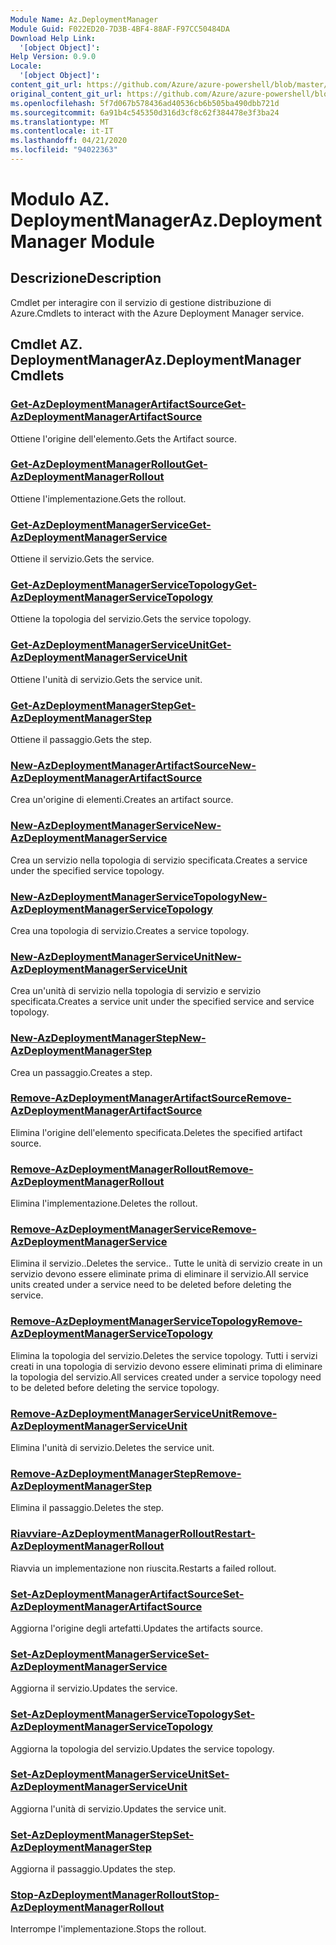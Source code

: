 ```yaml
---
Module Name: Az.DeploymentManager
Module Guid: F022ED20-7D3B-4BF4-88AF-F97CC50484DA
Download Help Link:
  '[object Object]': 
Help Version: 0.9.0
Locale:
  '[object Object]': 
content_git_url: https://github.com/Azure/azure-powershell/blob/master/src/DeploymentManager/DeploymentManager/help/Az.DeploymentManager.md
original_content_git_url: https://github.com/Azure/azure-powershell/blob/master/src/DeploymentManager/DeploymentManager/help/Az.DeploymentManager.md
ms.openlocfilehash: 5f7d067b578436ad40536cb6b505ba490dbb721d
ms.sourcegitcommit: 6a91b4c545350d316d3cf8c62f384478e3f3ba24
ms.translationtype: MT
ms.contentlocale: it-IT
ms.lasthandoff: 04/21/2020
ms.locfileid: "94022363"
---
```

# <span data-ttu-id="bb433-101">Modulo AZ. DeploymentManager</span><span class="sxs-lookup"><span data-stu-id="bb433-101">Az.DeploymentManager Module</span></span>
## <span data-ttu-id="bb433-102">Descrizione</span><span class="sxs-lookup"><span data-stu-id="bb433-102">Description</span></span>
<span data-ttu-id="bb433-103">Cmdlet per interagire con il servizio di gestione distribuzione di Azure.</span><span class="sxs-lookup"><span data-stu-id="bb433-103">Cmdlets to interact with the Azure Deployment Manager service.</span></span>

## <span data-ttu-id="bb433-104">Cmdlet AZ. DeploymentManager</span><span class="sxs-lookup"><span data-stu-id="bb433-104">Az.DeploymentManager Cmdlets</span></span>
### [<span data-ttu-id="bb433-105">Get-AzDeploymentManagerArtifactSource</span><span class="sxs-lookup"><span data-stu-id="bb433-105">Get-AzDeploymentManagerArtifactSource</span></span>](Get-AzDeploymentManagerArtifactSource.md)
<span data-ttu-id="bb433-106">Ottiene l'origine dell'elemento.</span><span class="sxs-lookup"><span data-stu-id="bb433-106">Gets the Artifact source.</span></span>

### [<span data-ttu-id="bb433-107">Get-AzDeploymentManagerRollout</span><span class="sxs-lookup"><span data-stu-id="bb433-107">Get-AzDeploymentManagerRollout</span></span>](Get-AzDeploymentManagerRollout.md)
<span data-ttu-id="bb433-108">Ottiene l'implementazione.</span><span class="sxs-lookup"><span data-stu-id="bb433-108">Gets the rollout.</span></span>

### [<span data-ttu-id="bb433-109">Get-AzDeploymentManagerService</span><span class="sxs-lookup"><span data-stu-id="bb433-109">Get-AzDeploymentManagerService</span></span>](Get-AzDeploymentManagerService.md)
<span data-ttu-id="bb433-110">Ottiene il servizio.</span><span class="sxs-lookup"><span data-stu-id="bb433-110">Gets the service.</span></span>

### [<span data-ttu-id="bb433-111">Get-AzDeploymentManagerServiceTopology</span><span class="sxs-lookup"><span data-stu-id="bb433-111">Get-AzDeploymentManagerServiceTopology</span></span>](Get-AzDeploymentManagerServiceTopology.md)
<span data-ttu-id="bb433-112">Ottiene la topologia del servizio.</span><span class="sxs-lookup"><span data-stu-id="bb433-112">Gets the service topology.</span></span>

### [<span data-ttu-id="bb433-113">Get-AzDeploymentManagerServiceUnit</span><span class="sxs-lookup"><span data-stu-id="bb433-113">Get-AzDeploymentManagerServiceUnit</span></span>](Get-AzDeploymentManagerServiceUnit.md)
<span data-ttu-id="bb433-114">Ottiene l'unità di servizio.</span><span class="sxs-lookup"><span data-stu-id="bb433-114">Gets the service unit.</span></span>

### [<span data-ttu-id="bb433-115">Get-AzDeploymentManagerStep</span><span class="sxs-lookup"><span data-stu-id="bb433-115">Get-AzDeploymentManagerStep</span></span>](Get-AzDeploymentManagerStep.md)
<span data-ttu-id="bb433-116">Ottiene il passaggio.</span><span class="sxs-lookup"><span data-stu-id="bb433-116">Gets the step.</span></span>

### [<span data-ttu-id="bb433-117">New-AzDeploymentManagerArtifactSource</span><span class="sxs-lookup"><span data-stu-id="bb433-117">New-AzDeploymentManagerArtifactSource</span></span>](New-AzDeploymentManagerArtifactSource.md)
<span data-ttu-id="bb433-118">Crea un'origine di elementi.</span><span class="sxs-lookup"><span data-stu-id="bb433-118">Creates an artifact source.</span></span>

### [<span data-ttu-id="bb433-119">New-AzDeploymentManagerService</span><span class="sxs-lookup"><span data-stu-id="bb433-119">New-AzDeploymentManagerService</span></span>](New-AzDeploymentManagerService.md)
<span data-ttu-id="bb433-120">Crea un servizio nella topologia di servizio specificata.</span><span class="sxs-lookup"><span data-stu-id="bb433-120">Creates a service under the specified service topology.</span></span>

### [<span data-ttu-id="bb433-121">New-AzDeploymentManagerServiceTopology</span><span class="sxs-lookup"><span data-stu-id="bb433-121">New-AzDeploymentManagerServiceTopology</span></span>](New-AzDeploymentManagerServiceTopology.md)
<span data-ttu-id="bb433-122">Crea una topologia di servizio.</span><span class="sxs-lookup"><span data-stu-id="bb433-122">Creates a service topology.</span></span>

### [<span data-ttu-id="bb433-123">New-AzDeploymentManagerServiceUnit</span><span class="sxs-lookup"><span data-stu-id="bb433-123">New-AzDeploymentManagerServiceUnit</span></span>](New-AzDeploymentManagerServiceUnit.md)
<span data-ttu-id="bb433-124">Crea un'unità di servizio nella topologia di servizio e servizio specificata.</span><span class="sxs-lookup"><span data-stu-id="bb433-124">Creates a service unit under the specified service and service topology.</span></span>

### [<span data-ttu-id="bb433-125">New-AzDeploymentManagerStep</span><span class="sxs-lookup"><span data-stu-id="bb433-125">New-AzDeploymentManagerStep</span></span>](New-AzDeploymentManagerStep.md)
<span data-ttu-id="bb433-126">Crea un passaggio.</span><span class="sxs-lookup"><span data-stu-id="bb433-126">Creates a step.</span></span>

### [<span data-ttu-id="bb433-127">Remove-AzDeploymentManagerArtifactSource</span><span class="sxs-lookup"><span data-stu-id="bb433-127">Remove-AzDeploymentManagerArtifactSource</span></span>](Remove-AzDeploymentManagerArtifactSource.md)
<span data-ttu-id="bb433-128">Elimina l'origine dell'elemento specificata.</span><span class="sxs-lookup"><span data-stu-id="bb433-128">Deletes the specified artifact source.</span></span>

### [<span data-ttu-id="bb433-129">Remove-AzDeploymentManagerRollout</span><span class="sxs-lookup"><span data-stu-id="bb433-129">Remove-AzDeploymentManagerRollout</span></span>](Remove-AzDeploymentManagerRollout.md)
<span data-ttu-id="bb433-130">Elimina l'implementazione.</span><span class="sxs-lookup"><span data-stu-id="bb433-130">Deletes the rollout.</span></span>

### [<span data-ttu-id="bb433-131">Remove-AzDeploymentManagerService</span><span class="sxs-lookup"><span data-stu-id="bb433-131">Remove-AzDeploymentManagerService</span></span>](Remove-AzDeploymentManagerService.md)
<span data-ttu-id="bb433-132">Elimina il servizio..</span><span class="sxs-lookup"><span data-stu-id="bb433-132">Deletes the service..</span></span> <span data-ttu-id="bb433-133">Tutte le unità di servizio create in un servizio devono essere eliminate prima di eliminare il servizio.</span><span class="sxs-lookup"><span data-stu-id="bb433-133">All service units created under a service need to be deleted before deleting the service.</span></span>

### [<span data-ttu-id="bb433-134">Remove-AzDeploymentManagerServiceTopology</span><span class="sxs-lookup"><span data-stu-id="bb433-134">Remove-AzDeploymentManagerServiceTopology</span></span>](Remove-AzDeploymentManagerServiceTopology.md)
<span data-ttu-id="bb433-135">Elimina la topologia del servizio.</span><span class="sxs-lookup"><span data-stu-id="bb433-135">Deletes the service topology.</span></span> <span data-ttu-id="bb433-136">Tutti i servizi creati in una topologia di servizio devono essere eliminati prima di eliminare la topologia del servizio.</span><span class="sxs-lookup"><span data-stu-id="bb433-136">All services created under a service topology need to be deleted before deleting the service topology.</span></span>

### [<span data-ttu-id="bb433-137">Remove-AzDeploymentManagerServiceUnit</span><span class="sxs-lookup"><span data-stu-id="bb433-137">Remove-AzDeploymentManagerServiceUnit</span></span>](Remove-AzDeploymentManagerServiceUnit.md)
<span data-ttu-id="bb433-138">Elimina l'unità di servizio.</span><span class="sxs-lookup"><span data-stu-id="bb433-138">Deletes the service unit.</span></span>

### [<span data-ttu-id="bb433-139">Remove-AzDeploymentManagerStep</span><span class="sxs-lookup"><span data-stu-id="bb433-139">Remove-AzDeploymentManagerStep</span></span>](Remove-AzDeploymentManagerStep.md)
<span data-ttu-id="bb433-140">Elimina il passaggio.</span><span class="sxs-lookup"><span data-stu-id="bb433-140">Deletes the step.</span></span>

### [<span data-ttu-id="bb433-141">Riavviare-AzDeploymentManagerRollout</span><span class="sxs-lookup"><span data-stu-id="bb433-141">Restart-AzDeploymentManagerRollout</span></span>](Restart-AzDeploymentManagerRollout.md)
<span data-ttu-id="bb433-142">Riavvia un implementazione non riuscita.</span><span class="sxs-lookup"><span data-stu-id="bb433-142">Restarts a failed rollout.</span></span>

### [<span data-ttu-id="bb433-143">Set-AzDeploymentManagerArtifactSource</span><span class="sxs-lookup"><span data-stu-id="bb433-143">Set-AzDeploymentManagerArtifactSource</span></span>](Set-AzDeploymentManagerArtifactSource.md)
<span data-ttu-id="bb433-144">Aggiorna l'origine degli artefatti.</span><span class="sxs-lookup"><span data-stu-id="bb433-144">Updates the artifacts source.</span></span>

### [<span data-ttu-id="bb433-145">Set-AzDeploymentManagerService</span><span class="sxs-lookup"><span data-stu-id="bb433-145">Set-AzDeploymentManagerService</span></span>](Set-AzDeploymentManagerService.md)
<span data-ttu-id="bb433-146">Aggiorna il servizio.</span><span class="sxs-lookup"><span data-stu-id="bb433-146">Updates the service.</span></span>

### [<span data-ttu-id="bb433-147">Set-AzDeploymentManagerServiceTopology</span><span class="sxs-lookup"><span data-stu-id="bb433-147">Set-AzDeploymentManagerServiceTopology</span></span>](Set-AzDeploymentManagerServiceTopology.md)
<span data-ttu-id="bb433-148">Aggiorna la topologia del servizio.</span><span class="sxs-lookup"><span data-stu-id="bb433-148">Updates the service topology.</span></span>

### [<span data-ttu-id="bb433-149">Set-AzDeploymentManagerServiceUnit</span><span class="sxs-lookup"><span data-stu-id="bb433-149">Set-AzDeploymentManagerServiceUnit</span></span>](Set-AzDeploymentManagerServiceUnit.md)
<span data-ttu-id="bb433-150">Aggiorna l'unità di servizio.</span><span class="sxs-lookup"><span data-stu-id="bb433-150">Updates the service unit.</span></span>

### [<span data-ttu-id="bb433-151">Set-AzDeploymentManagerStep</span><span class="sxs-lookup"><span data-stu-id="bb433-151">Set-AzDeploymentManagerStep</span></span>](Set-AzDeploymentManagerStep.md)
<span data-ttu-id="bb433-152">Aggiorna il passaggio.</span><span class="sxs-lookup"><span data-stu-id="bb433-152">Updates the step.</span></span>

### [<span data-ttu-id="bb433-153">Stop-AzDeploymentManagerRollout</span><span class="sxs-lookup"><span data-stu-id="bb433-153">Stop-AzDeploymentManagerRollout</span></span>](Stop-AzDeploymentManagerRollout.md)
<span data-ttu-id="bb433-154">Interrompe l'implementazione.</span><span class="sxs-lookup"><span data-stu-id="bb433-154">Stops the rollout.</span></span>

